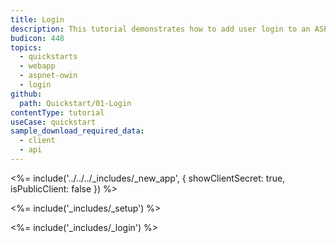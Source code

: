 ```yaml
---
title: Login
description: This tutorial demonstrates how to add user login to an ASP.NET OWIN application.
budicon: 448
topics:
  - quickstarts
  - webapp
  - aspnet-owin
  - login
github:
  path: Quickstart/01-Login
contentType: tutorial
useCase: quickstart
sample_download_required_data:
  - client
  - api
---
```

<%= include('../../../_includes/_new_app', { showClientSecret: true, isPublicClient: false }) %>

<%= include('_includes/_setup') %>

<%= include('_includes/_login') %>
